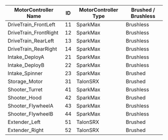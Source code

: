 | MotorController Name  | ID | MotorController Type |  Brushed / Brushless  |
|-----------------------|----|----------------------|-----------------------|
| DriveTrain_FrontLeft  | 11 | SparkMax             | Brushless             |
| DriveTrain_FrontRight | 12 | SparkMax             | Brushless             |
| DriveTrain_RearLeft   | 13 | SparkMax             | Brushless             |
| DriveTrain_RearRight  | 14 | SparkMax             | Brushless             |
| Intake_DeployA        | 21 | SparkMax             | Brushless             |
| Intake_DeployB        | 22 | SparkMax             | Brushless             |
| Intake_Spinner        | 23 | SparkMax             | Brushed               |
| Storage_Motor         | 31 | TalonSRX             | Brushed               |
| Shooter_Turret        | 41 | SparkMax             | Brushless             |
| Shooter_Hood          | 42 | SparkMax             | Brushed               |
| Shooter_FlywheelA     | 43 | SparkMax             | Brushless             |
| Shooter_FlywheelB     | 44 | SparkMax             | Brushless             |
| Extender_Left         | 51 | TalonSRX             | Brushed               |
| Extender_Right        | 52 | TalonSRX             | Brushed               |